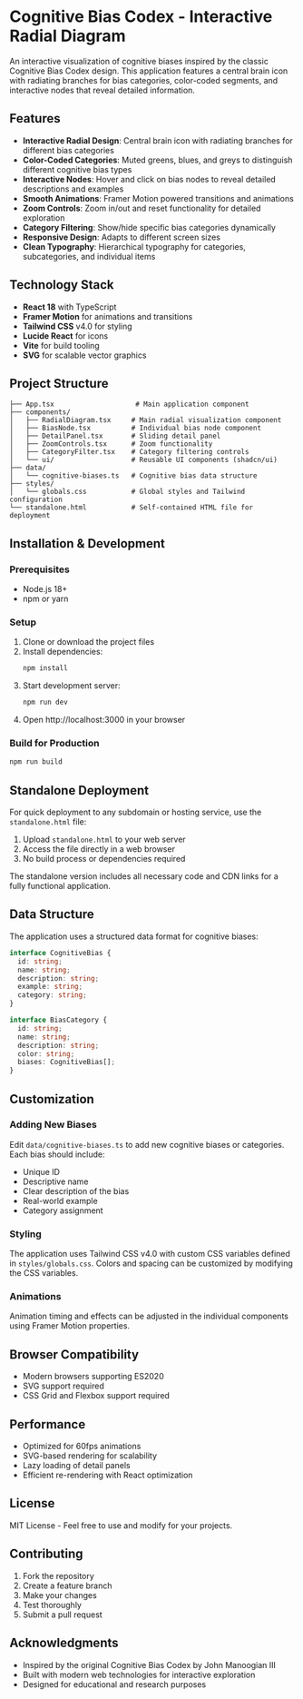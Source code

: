 # Cognitive Bias Codex - Interactive Radial Diagram

An interactive visualization of cognitive biases inspired by the classic Cognitive Bias Codex design. This application features a central brain icon with radiating branches for bias categories, color-coded segments, and interactive nodes that reveal detailed information.

## Features

- **Interactive Radial Design**: Central brain icon with radiating branches for different bias categories
- **Color-Coded Categories**: Muted greens, blues, and greys to distinguish different cognitive bias types
- **Interactive Nodes**: Hover and click on bias nodes to reveal detailed descriptions and examples
- **Smooth Animations**: Framer Motion powered transitions and animations
- **Zoom Controls**: Zoom in/out and reset functionality for detailed exploration
- **Category Filtering**: Show/hide specific bias categories dynamically
- **Responsive Design**: Adapts to different screen sizes
- **Clean Typography**: Hierarchical typography for categories, subcategories, and individual items

## Technology Stack

- **React 18** with TypeScript
- **Framer Motion** for animations and transitions
- **Tailwind CSS** v4.0 for styling
- **Lucide React** for icons
- **Vite** for build tooling
- **SVG** for scalable vector graphics

## Project Structure

```
├── App.tsx                    # Main application component
├── components/
│   ├── RadialDiagram.tsx     # Main radial visualization component
│   ├── BiasNode.tsx          # Individual bias node component
│   ├── DetailPanel.tsx       # Sliding detail panel
│   ├── ZoomControls.tsx      # Zoom functionality
│   ├── CategoryFilter.tsx    # Category filtering controls
│   └── ui/                   # Reusable UI components (shadcn/ui)
├── data/
│   └── cognitive-biases.ts   # Cognitive bias data structure
├── styles/
│   └── globals.css           # Global styles and Tailwind configuration
└── standalone.html           # Self-contained HTML file for deployment
```

## Installation & Development

### Prerequisites
- Node.js 18+ 
- npm or yarn

### Setup
1. Clone or download the project files
2. Install dependencies:
   ```bash
   npm install
   ```
3. Start development server:
   ```bash
   npm run dev
   ```
4. Open http://localhost:3000 in your browser

### Build for Production
```bash
npm run build
```

## Standalone Deployment

For quick deployment to any subdomain or hosting service, use the `standalone.html` file:

1. Upload `standalone.html` to your web server
2. Access the file directly in a web browser
3. No build process or dependencies required

The standalone version includes all necessary code and CDN links for a fully functional application.

## Data Structure

The application uses a structured data format for cognitive biases:

```typescript
interface CognitiveBias {
  id: string;
  name: string;
  description: string;
  example: string;
  category: string;
}

interface BiasCategory {
  id: string;
  name: string;
  description: string;
  color: string;
  biases: CognitiveBias[];
}
```

## Customization

### Adding New Biases
Edit `data/cognitive-biases.ts` to add new cognitive biases or categories. Each bias should include:
- Unique ID
- Descriptive name
- Clear description of the bias
- Real-world example
- Category assignment

### Styling
The application uses Tailwind CSS v4.0 with custom CSS variables defined in `styles/globals.css`. Colors and spacing can be customized by modifying the CSS variables.

### Animations
Animation timing and effects can be adjusted in the individual components using Framer Motion properties.

## Browser Compatibility

- Modern browsers supporting ES2020
- SVG support required
- CSS Grid and Flexbox support required

## Performance

- Optimized for 60fps animations
- SVG-based rendering for scalability
- Lazy loading of detail panels
- Efficient re-rendering with React optimization

## License

MIT License - Feel free to use and modify for your projects.

## Contributing

1. Fork the repository
2. Create a feature branch
3. Make your changes
4. Test thoroughly
5. Submit a pull request

## Acknowledgments

- Inspired by the original Cognitive Bias Codex by John Manoogian III
- Built with modern web technologies for interactive exploration
- Designed for educational and research purposes